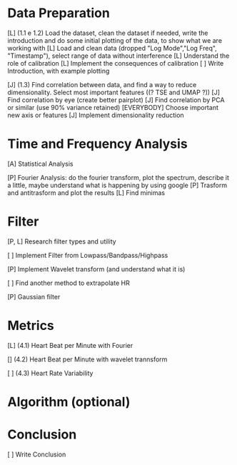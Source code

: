 # Data Preparation
[L] (1.1 e 1.2) Load the dataset, clean the dataset if needed, write the introduction and do some initial plotting of the data, to show what we are working with
	[L] Load and clean data (dropped "Log Mode","Log Freq", "Timestamp"), select range of data without interference
	[L] Understand the role of calibration
	[L] Implement the consequences of calibration
	[ ] Write Introduction, with example plotting

[J] (1.3) Find correlation between data, and find a way to reduce dimensionality. Select most important features ((? TSE and UMAP ?))
	[J] Find correlation by eye (create better pairplot)
	[J] Find correlation by PCA or similar (use 90% variance retained)
	[EVERYBODY] Choose important new axis or features
	[J] Implement dimensionality reduction

# Time and Frequency Analysis
[A] Statistical Analysis

[P] Fourier Analysis: do the fourier transform, plot the spectrum, describe it a little, maybe understand what is happening by using google
	[P] Trasform and antitrasform and plot the results
	[L] Find minimas  

# Filter
[P, L] Research filter types and utility

[ ] Implement Filter from Lowpass/Bandpass/Highpass

[P] Implement Wavelet transform (and understand what it is)

[ ] Find another method to extrapolate HR

[P] Gaussian filter

# Metrics

[L] (4.1) Heart Beat per Minute with Fourier
		
[] (4.2) Heart Beat per Minute with wavelet trannsform

[ ] (4.3) Heart Rate Variability

# Algorithm (optional)

# Conclusion

[ ] Write Conclusion